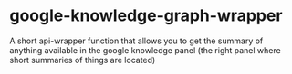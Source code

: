 # google-knowledge-graph-wrapper
A short api-wrapper function that allows you to get the summary of anything available in the google knowledge panel (the right panel where short summaries of things are located)
